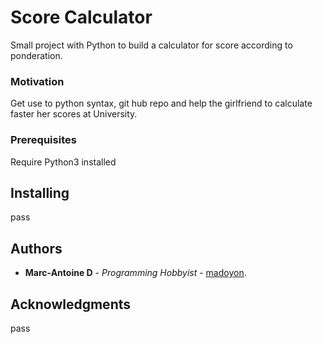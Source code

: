# Score Calculator
Small project with Python to build a calculator for score according to ponderation.
### Motivation
Get use to python syntax, git hub repo and help the girlfriend to calculate faster her scores at University.
### Prerequisites
Require Python3 installed
## Installing
pass
## Authors
* **Marc-Antoine D** - *Programming Hobbyist* - [madoyon](https://github.com/madoyon).
## Acknowledgments
pass
